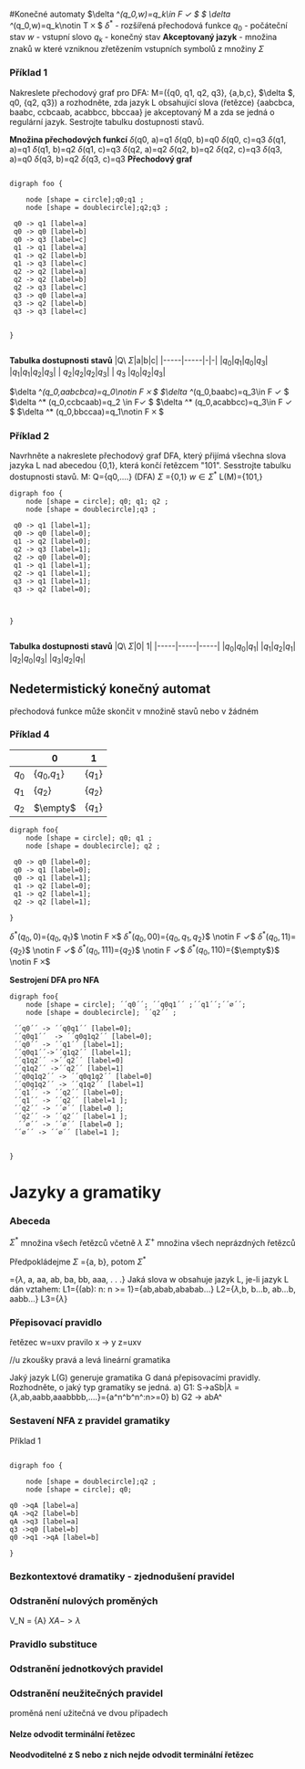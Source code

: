 #Konečné automaty
$\delta ^*(q_0,w)=q_k\in F ✓ $ 
 $ \delta ^*(q_0,w)=q_k\notin T 🞪  $
$\delta^*$ - rozšířená přechodová funkce
$q_0$ - počáteční stav
$w$ - vstupní slovo
$q_k$ - konečný stav
**Akceptovaný jazyk** - množina znaků w které vzniknou zřetězením vstupních symbolů z množiny $\Sigma$

### Příklad 1
Nakreslete přechodový graf pro DFA: M=({q0, q1, q2, q3}, {a,b,c}, $\delta $, q0, {q2, q3}) a rozhodněte, zda jazyk L obsahující slova (řetězce) {aabcbca, baabc, ccbcaab, acabbcc, bbccaa} je akceptovaný M a zda se jedná o  regulární jazyk. Sestrojte tabulku dostupnosti stavů.

**Množina přechodových funkcí**
$\delta$(q0, a)=q1
$\delta$(q0, b)=q0
$\delta$(q0, c)=q3
$\delta$(q1, a)=q1
$\delta$(q1, b)=q2
$\delta$(q1, c)=q3
$\delta$(q2, a)=q2
$\delta$(q2, b)=q2 
$\delta$(q2, c)=q3 
$\delta$(q3, a)=q0
$\delta$(q3, b)=q2
$\delta$(q3, c)=q3
**Přechodový graf**
```plantuml

digraph foo {

	node [shape = circle];q0;q1 ;
	node [shape = doublecircle];q2;q3 ;

 q0 -> q1 [label=a]
 q0 -> q0 [label=b]
 q0 -> q3 [label=c]
 q1 -> q1 [label=a]
 q1 -> q2 [label=b]
 q1 -> q3 [label=c]
 q2 -> q2 [label=a]
 q2 -> q2 [label=b]
 q2 -> q3 [label=c]
 q3 -> q0 [label=a]
 q3 -> q2 [label=b]
 q3 -> q3 [label=c]
   
 
}


```
**Tabulka dostupnosti stavů**
|Q\ $\Sigma$|a|b|c|
|-----|-----|-|-|
|$q_0$|$q_1$|$q_0$|$q_3$|
|$q_1$|$q_1$|$q_2$|$q_3$|
| $q_2$|$q_2$|$q_2$|$q_3$|
| $q_3$ |$q_0$|$q_2$|$q_3$|

$\delta ^*(q_0,aabcbca)=q_0\notin F 🞪 $ 
$\delta ^*(q_0,baabc)=q_3\in F ✓ $
$\delta ^* (q_0,ccbcaab)=q_2 \in F✓ $
$\delta ^* (q_0,acabbcc)=q_3\in F ✓ $
$\delta ^* (q_0,bbccaa)=q_1\notin F 🞪 $ 

### Příklad 2
Navrhněte a nakreslete přechodový graf DFA, který přijímá všechna slova jazyka L nad abecedou {0,1}, která končí řetězcem "101". Sesstrojte tabulku dostupnosti stavů. 
M: 	Q={q0,....}
(DFA)
$\Sigma$ ={0,1} $w\in \Sigma ^*$
L(M)={101,}
```plantUml
digraph foo {
	node [shape = circle]; q0; q1; q2 ;
	node [shape = doublecircle];q3 ;

 q0 -> q1 [label=1];
 q0 -> q0 [label=0];
 q1 -> q2 [label=0];
 q2 -> q3 [label=1];
 q2 -> q0 [label=0];
 q1 -> q1 [label=1];
 q2 -> q1 [label=1];
 q3 -> q1 [label=1];
 q3 -> q2 [label=0];


 
}
 
```
**Tabulka dostupnosti stavů**
|Q\ $\Sigma$|0| 1|
|-----|-----|-----|
|$q_0$|$q_0$|$q_1$|
|$q_1$|$q_2$|$q_1$|
|$q_2$|$q_0$|$q_3$|
|$q_3$|$q_2$|$q_1$|

## Nedetermistický konečný automat

přechodová funkce může skončit v množině stavů nebo v žádném

### Příklad 4
||0|1|
|-|-|-
|$q_0$|{$q_0$,$q_1$}|{$q_1$}|
|$q_1$|{$q_2$}|{$q_2$}|
|$q_2$|$\empty$|{$q_1$}|

```plantUml
digraph foo{
	node [shape = circle]; q0; q1 ;
	node [shape = doublecircle]; q2 ;

 q0 -> q0 [label=0];
 q0 -> q1 [label=0];
 q0 -> q1 [label=1];
 q1 -> q2 [label=0];
 q1 -> q2 [label=1];
 q2 -> q2 [label=1];

}
 ```
 $\delta ^*(q_0,0)=${$q_0,q_1$}$ \notin F 🞪$
 $\delta ^*(q_0,00)=${$q_0,q_1,q_2$}$ \notin F ✓$
 $\delta ^*(q_0,11)=${$q_2$}$ \notin F ✓$
 $\delta ^*(q_0,111)=${$q_2$}$ \notin F ✓$
 $\delta ^*(q_0,110)=${$\empty$}$ \notin F 🞪$

**Sestrojení DFA pro NFA**
```plantUml
digraph foo{
	node [shape = circle]; ´´q0´´; ´´q0q1´´ ;´´q1´´;´´∅´´;
	node [shape = doublecircle]; ´´q2´´ ;

 ´´q0´´ -> ´´q0q1´´ [label=0];
 ´´q0q1´´  -> ´´q0q1q2´´ [label=0];
 ´´q0´´ -> ´´q1´´ [label=1];
 ´´q0q1´´->´´q1q2´´ [label=1];
 ´´q1q2´´ ->´´q2´´ [label=0]
 ´´q1q2´´ ->´´q2´´ [label=1]
 ´´q0q1q2´´ -> ´´q0q1q2´´ [label=0]
 ´´q0q1q2´´ -> ´´q1q2´´ [label=1]
 ´´q1´´ -> ´´q2´´ [label=0];
 ´´q1´´ -> ´´q2´´ [label=1 ];
 ´´q2´´ -> ´´∅´´ [label=0 ];
 ´´q2´´ -> ´´q2´´ [label=1 ];
  ´´∅´´ -> ´´∅´´ [label=0 ];
 ´´∅´´ -> ´´∅´´ [label=1 ];
 

}
 ```
# Jazyky a gramatiky
### Abeceda
$\Sigma^*$ množina všech řetězců včetně $\lambda$
$\Sigma^+$ množina všech neprázdných řetězců

Předpokládejme $\Sigma$ ={a, b}, potom $\Sigma^*$ 

={$\lambda$, a, aa, ab, ba, bb, aaa, . . .}
Jaká slova w obsahuje jazyk L, je-li jazyk L dán vztahem:
L1={(ab): n: n >= 1}={ab,abab,ababab...}
L2={$\lambda$,b, b...b, ab...b, aabb...}
L3={$\lambda$}
### Přepisovací pravidlo 
řetězec     w=uxv
pravilo     x -> y
z=uxv

//u zkoušky pravá a levá lineární gramatika

Jaký jazyk L(G) generuje gramatika G daná přepisovacími pravidly. Rozhodněte, o jaký typ gramatiky
se jedná.
a) G1: S->aSb|$\lambda$ = {$\lambda$,ab,aabb,aaabbbb,....}={a^n^b^n^:n>=0}
b) G2 -> abA^

### Sestavení NFA z pravidel gramatiky
Příklad 1
```plantUml

digraph foo {

	node [shape = doublecircle];q2 ;
	node [shape = circle]; q0;

q0 ->qA [label=a]
qA ->q2 [label=b]
qA ->q3 [label=a]
q3 ->q0 [label=b]
q0 ->q1 ->qA [label=b]

}

   ```
### Bezkontextové dramatiky - zjednodušení pravidel
### Odstranění nulových proměných
V_N = {A}
 $X A -> \lambda$
### Pravidlo substituce
### Odstranění jednotkových pravidel
### Odstranění neužitečných pravidel
proměná není užitečná ve dvou případech
#### Nelze odvodit terminální řetězec
#### Neodvoditelné z S nebo z nich nejde odvodit terminální řetězec 